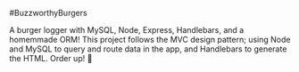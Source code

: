 #BuzzworthyBurgers

A burger logger with MySQL, Node, Express, Handlebars, and a homemmade ORM! This project follows the MVC design pattern; using Node and MySQL to query and route data in the app, and Handlebars to generate the HTML. Order up! 🍔

